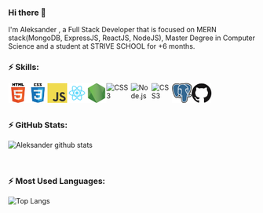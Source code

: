 ### Hi there 👋

I'm Aleksander , a Full Stack  Developer that is focused on MERN stack(MongoDB, ExpressJS, ReactJS, NodeJS),
Master Degree in Computer Science and a student at STRIVE SCHOOL for +6 months.




 
 ### :zap: Skills:
  
  


<img align="left" alt="HTML5" width="40px" src="https://raw.githubusercontent.com/github/explore/80688e429a7d4ef2fca1e82350fe8e3517d3494d/topics/html/html.png" />
<img align="left" alt="CSS3" width="40px" src="https://raw.githubusercontent.com/github/explore/80688e429a7d4ef2fca1e82350fe8e3517d3494d/topics/css/css.png" />


<img align="left" alt="JavaScript" width="40px" src="https://raw.githubusercontent.com/github/explore/80688e429a7d4ef2fca1e82350fe8e3517d3494d/topics/javascript/javascript.png" />
<img align="left" alt="React" width="40px" src="https://raw.githubusercontent.com/github/explore/80688e429a7d4ef2fca1e82350fe8e3517d3494d/topics/react/react.png" />
<img align="left" alt="Node.js" width="40px" src="https://raw.githubusercontent.com/github/explore/80688e429a7d4ef2fca1e82350fe8e3517d3494d/topics/nodejs/nodejs.png" />
<img align="left" alt="CSS3" width="50px" src="https://banner2.cleanpng.com/20180702/bgt/kisspng-mongodb-database-nosql-postgresql-mongo-5b39f9e3445fa6.5652746415305261792801.jpg" />
<img align="left" alt="Node.js" width="42px" src="https://encrypted-tbn0.gstatic.com/images?q=tbn:ANd9GcQSMqYdah90kgyQnxtkABfhfgBJM5HTsLu5ZCqyKAXxtNkvcCFIQ2QdMWw7Gb87qX4wze9XGKh_mb1bblfxb1wktFAPeGOugUxiPA&usqp=CAU&ec=45750088" />
<img align="left" alt="CSS3" width="42px" src="https://encrypted-tbn0.gstatic.com/images?q=tbn:ANd9GcT0uuRzTDEapwR4VuZ8WkkiLI0-pmewwqcxZWdcOzTKqWPFdLvfIpZ2iyU5VAZa9wuvOy0aK6x5CFjrL6mBKV3BDg-c02bX_LslpQ&usqp=CAU&ec=45750088" />



<img align="left" alt="postgreSQL"  width="40px" src="https://raw.githubusercontent.com/github/explore/80688e429a7d4ef2fca1e82350fe8e3517d3494d/topics/postgresql/postgresql.png" />

<img align="left" alt="GitHub" width="40px" src="https://raw.githubusercontent.com/github/explore/78df643247d429f6cc873026c0622819ad797942/topics/github/github.png" />
<br />
<br />
<br />







 ### :zap: GitHub Stats:


 ![Aleksander  github stats](https://github-readme-stats.vercel.app/api?username=alekszone&count_private=true&hide=issues,prs&show_icons=true&theme=vue&bg_color=white)


<br/>



### :zap: Most Used Languages:
 
 
![Top Langs](https://github-readme-stats.vercel.app/api/top-langs/?username=alekszone&layout=compact)







